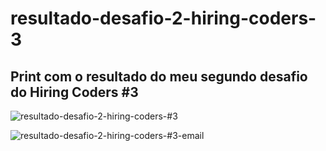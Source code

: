 # resultado-desafio-2-hiring-coders-3
## Print com o resultado do meu segundo desafio do Hiring Coders #3


![resultado-desafio-2-hiring-coders-#3](https://user-images.githubusercontent.com/39952563/171879028-6621e449-8a86-4306-948b-fa1e5097a249.png)


![resultado-desafio-2-hiring-coders-#3-email](https://user-images.githubusercontent.com/39952563/171879103-fd424c54-1da0-45fa-9de9-64e8eb4e6be9.png)

